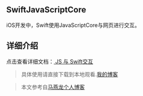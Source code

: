 ## SwiftJavaScriptCore
iOS开发中，Swift使用JavaScriptCore与网页进行交互。


## 详细介绍
点击查看详细文档：[ JS 与 Swift交互](https://www.jianshu.com/p/32cfb70bd71a)

> 具体使用请直接下载到本地观看.[我的博客](https://www.jianshu.com/u/50bd017bb4ba)

> 本文参考自[马燕龙个人博客](http://www.mayanlong.com/archives/2016/88.html)





